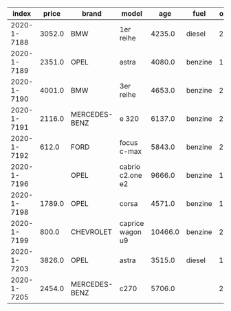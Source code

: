 index|price|brand|model|age|fuel|odometer|days_since_inspection_invalid|age_at_import|body_type|displacement|number_of_cylinders|power|weight|registration_tax|sale_price|number_of_seats|number_of_doors|color|fwd|top_speed|length|height|width|automatic_gearbox|number_of_gears|energy_label
-----|-----|-----|-----|-----|-----|-----|-----|-----|-----|-----|-----|-----|-----|-----|-----|-----|-----|-----|-----|-----|-----|-----|-----|-----|-----|-----
2020-1-7188|3052.0|BMW|1er reihe|4235.0|diesel|257899.0|-80.0|0.0|stationwagen|1995.0|4.0|105.0|1285.0|8308.0|35319.0|5|2|ZWART|False|210.0|4239.0|1421.0|1748.0|False|6.0|G
2020-1-7189|2351.0|OPEL|astra|4080.0|benzine|191958.0|264.0|0.0|hatchback|1598.0|4.0|85.0|1170.0|4371.0|22754.0|5|4|GRIJS|False|192.0|4288.0|1460.0|1753.0|True|5.0|F
2020-1-7190|4001.0|BMW|3er reihe|4653.0|benzine|202568.0|-94.0|0.0|sedan|1995.0|4|95.0|1335.0|10328.0|41575.0|-1|-1|GRIJS|||4520.0|||False||
2020-1-7191|2116.0|MERCEDES-BENZ|e 320|6137.0|benzine|275976.0|47.0|0.0|sedan|3199.0|6.0|165.0|1545.0|22075.0||5|4|ZWART|False|245.0|4850.0|1470.0|1822.0|True|5.0|G
2020-1-7192|612.0|FORD|focus c-max|5843.0|benzine|218337.0|179.0|0.0|mpv|1798.0|4.0|88.0|1287.0|5104.0||5|4|GRIJS|False|193.0|4435.0|1601.0|1825.0|False|5.0|G
2020-1-7196||OPEL|cabrio c2.one e2|9666.0|benzine|106425.0|3141.0|0.0|cabriolet|1998.0|4|85.0|1020.0|4706.0||-1|-1|GROEN||||||False||
2020-1-7198|1789.0|OPEL|corsa|4571.0|benzine|100788.0|916.0|0.0|mpv|1364.0|4.0|66.0|1040.0|3602.0|17197.0|5|2|ZWART|False|173.0|4040.0|1488.0|1713.0|False|5.0|F
2020-1-7199|800.0|CHEVROLET|caprice wagon u9|10466.0|benzine|229628.0|291.0|0.0||4998.0|8|127.0|1930.0|||-1|-1|ROSE||||||True||
2020-1-7203|3826.0|OPEL|astra|3515.0|diesel|153126.0|29.0|0.0|mpv|1686.0|4.0|81.0|1403.0|5924.0|28055.0|5|4|GRIJS|False|181.0|4946.0|1510.0|1814.0|False|6.0|F
2020-1-7205|2454.0|MERCEDES-BENZ|c270|5706.0||258410.0|||||-1|||||-1|-1|||||||True||
